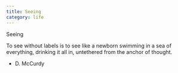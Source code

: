 ```yaml
---
title: Seeing
category: life
---
```


Seeing


To see without labels
is to see like a newborn
swimming in a sea of everything,
drinking it all in,
untethered
from the anchor of thought.

- D. McCurdy
